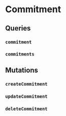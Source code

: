 # Commitment 

## Queries 

### `commitment` 

### `commitments` 

## Mutations 

### `createCommitment` 

### `updateCommitment` 

### `deleteCommitment` 

